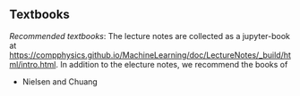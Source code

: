 ## Textbooks

_Recommended textbooks_:
The lecture notes are collected as a jupyter-book at https://compphysics.github.io/MachineLearning/doc/LectureNotes/_build/html/intro.html. In addition to the electure notes, we recommend the books of 
- Nielsen and Chuang






